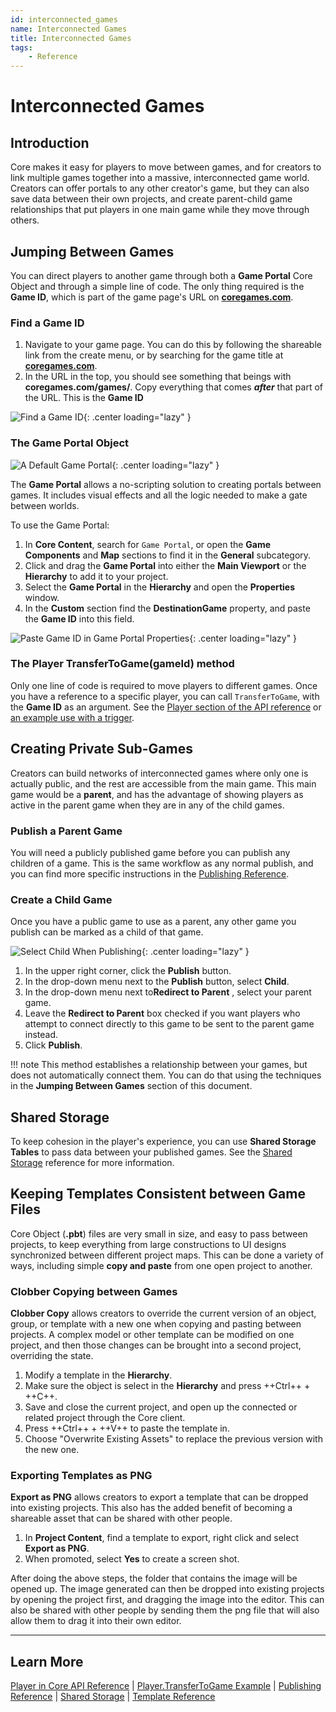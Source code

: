 ```yaml
---
id: interconnected_games
name: Interconnected Games
title: Interconnected Games
tags:
    - Reference
---
```


# Interconnected Games

## Introduction

Core makes it easy for players to move between games, and for creators to link multiple games together into a massive, interconnected game world. Creators can offer portals to any other creator's game, but they can also save data between their own projects, and create parent-child game relationships that put players in one main game while they move through others.

## Jumping Between Games

You can direct players to another game through both a **Game Portal** Core Object and through a simple line of code. The only thing required is the **Game ID**, which is part of the game page's URL on [**coregames.com**](https://www.coregames.com/).

### Find a Game ID

1. Navigate to your game page. You can do this by following the shareable link from the create menu, or by searching for the game title at [**coregames.com**](https://www.coregames.com/).
2. In the URL in the top, you should see something that beings with **coregames.com/games/**. Copy everything that comes ***after*** that part of the URL. This is the **Game ID**

![Find a Game ID](../img/InterconnectedGames/InterconnectedGames_FindID.png){: .center loading="lazy" }

### The Game Portal Object

![A Default Game Portal](../img/InterconnectedGames/InterconnectedGames_GamePortal.png){: .center loading="lazy" }

The **Game Portal** allows a no-scripting solution to creating portals between games. It includes visual effects and all the logic needed to make a gate between worlds.

To use the Game Portal:

1. In **Core Content**, search for `Game Portal`, or open the **Game Components** and **Map** sections to find it in the **General** subcategory.
2. Click and drag the **Game Portal** into either the **Main Viewport** or the **Hierarchy** to add it to your project.
3. Select the **Game Portal** in the **Hierarchy** and open the **Properties** window.
4. In the **Custom** section find the **DestinationGame** property, and paste the **Game ID** into this field.

![Paste Game ID in Game Portal Properties](../img/InterconnectedGames/InterconnectedGames_PasteGameID.png){: .center loading="lazy" }

### The Player TransferToGame(gameId) method

Only one line of code is required to move players to different games. Once you have a reference to a specific player, you can call `TransferToGame`, with the **Game ID** as an argument. See the [Player section of the API reference](../api/player.md) or [an example use with a trigger](../api/player.md#examples).

## Creating Private Sub-Games

Creators can build networks of interconnected games where only one is actually public, and the rest are accessible from the main game. This main game would be a **parent**, and has the advantage of showing players as active in the parent game when they are in any of the child games.

### Publish a Parent Game

You will need a publicly published game before you can publish any children of a game. This is the same workflow as any normal publish, and you can find more specific instructions in the [Publishing Reference](../getting_started/publishing.md).

### Create a Child Game

Once you have a public game to use as a parent, any other game you publish can be marked as a child of that game.

![Select Child When Publishing](../img/InterconnectedGames/InterconnectedGames_ChildGame.png){: .center loading="lazy" }

1. In the upper right corner, click the **Publish** button.
2. In the drop-down menu next to the **Publish** button, select **Child**.
3. In the drop-down menu next to**Redirect to Parent** , select your parent game.
4. Leave the **Redirect to Parent** box checked if you want players who attempt to connect directly to this game to be sent to the parent game instead.
5. Click **Publish**.

!!! note
    This method establishes a relationship between your games, but does not automatically connect them. You can do that using the techniques in the **Jumping Between Games** section of this document.

## Shared Storage

To keep cohesion in the player's experience, you can use **Shared Storage Tables** to pass data between your published games. See the [Shared Storage](shared_storage.md) reference for more information.

## Keeping Templates Consistent between Game Files

Core Object (**.pbt**) files are very small in size, and easy to pass between projects, to keep everything from large constructions to UI designs synchronized between different project maps. This can be done a variety of ways, including simple **copy and paste** from one open project to another.

### Clobber Copying between Games

**Clobber Copy** allows creators to override the current version of an object, group, or template with a new one when copying and pasting between projects. A complex model or other template can be modified on one project, and then those changes can be brought into a second project, overriding the state.

1. Modify a template in the **Hierarchy**.
2. Make sure the object is select in the **Hierarchy** and press ++Ctrl++ + ++C++.
3. Save and close the current project, and open up the connected or related project through the Core client.
4. Press ++Ctrl++ + ++V++ to paste the template in.
5. Choose "Overwrite Existing Assets" to replace the previous version with the new one.

### Exporting Templates as PNG

**Export as PNG** allows creators to export a template that can be dropped into existing projects. This also has the added benefit of becoming a shareable asset that can be shared with other people.

1. In **Project Content**, find a template to export, right click and select **Export as PNG**.
2. When promoted, select **Yes** to create a screen shot.

After doing the above steps, the folder that contains the image will be opened up. The image generated can then be dropped into existing projects by opening the project first, and dragging the image into the editor. This can also be shared with other people by sending them the png file that will also allow them to drag it into their own editor.

---

## Learn More

[Player in Core API Reference](../api/player.md) | [Player.TransferToGame Example](../api/player.md#examples) | [Publishing Reference](../getting_started/publishing.md) | [Shared Storage](shared_storage.md) | [Template Reference](templates.md)
